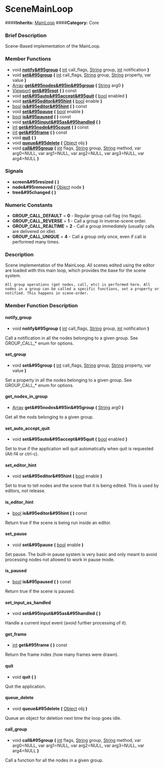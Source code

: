 #  SceneMainLoop  
####**Inherits:** [MainLoop](class_mainloop)
####**Category:** Core

###  Brief Description  
Scene-Based implementation of the MainLoop.

###  Member Functions 
  * void  **[notify&#95group](#notify_group)**  **(** [int](class_int) call_flags, [String](class_string) group, [int](class_int) notification  **)**
  * void  **[set&#95group](#set_group)**  **(** [int](class_int) call_flags, [String](class_string) group, [String](class_string) property, var value  **)**
  * [Array](class_array)  **[get&#95nodes&#95in&#95group](#get_nodes_in_group)**  **(** [String](class_string) arg0  **)**
  * [Viewport](class_viewport)  **[get&#95root](#get_root)**  **(** **)** const
  * void  **[set&#95auto&#95accept&#95quit](#set_auto_accept_quit)**  **(** [bool](class_bool) enabled  **)**
  * void  **[set&#95editor&#95hint](#set_editor_hint)**  **(** [bool](class_bool) enable  **)**
  * [bool](class_bool)  **[is&#95editor&#95hint](#is_editor_hint)**  **(** **)** const
  * void  **[set&#95pause](#set_pause)**  **(** [bool](class_bool) enable  **)**
  * [bool](class_bool)  **[is&#95paused](#is_paused)**  **(** **)** const
  * void  **[set&#95input&#95as&#95handled](#set_input_as_handled)**  **(** **)**
  * [int](class_int)  **[get&#95node&#95count](#get_node_count)**  **(** **)** const
  * [int](class_int)  **[get&#95frame](#get_frame)**  **(** **)** const
  * void  **[quit](#quit)**  **(** **)**
  * void  **[queue&#95delete](#queue_delete)**  **(** [Object](class_object) obj  **)**
  * void  **[call&#95group](#call_group)**  **(** [int](class_int) flags, [String](class_string) group, [String](class_string) method, var arg0=NULL, var arg1=NULL, var arg2=NULL, var arg3=NULL, var arg4=NULL  **)**

###  Signals  
  *  **screen&#95resized**  **(** **)**
  *  **node&#95removed**  **(** [Object](class_object) node  **)**
  *  **tree&#95changed**  **(** **)**

###  Numeric Constants  
  * **GROUP_CALL_DEFAULT** = **0** - Regular group call flag (no flags).
  * **GROUP_CALL_REVERSE** = **1** - Call a group in inverse-scene order.
  * **GROUP_CALL_REALTIME** = **2** - Call a group immediately (usually calls are delivered on idle).
  * **GROUP_CALL_UNIQUE** = **4** - Call a group only once, even if call is performed many times.

###  Description  
Scene implementation of the MainLoop. All scenes edited using the editor are loaded with this main loop, which provides the base for the scene system.

	All group operations (get nodes, call, etc) is performed here. All nodes in a group can be called a specific functions, set a property or notified. This happens in scene-order.

###  Member Function Description  

#### <a name="notify_group">notify_group</a>
  * void  **notify&#95group**  **(** [int](class_int) call_flags, [String](class_string) group, [int](class_int) notification  **)**

Call a notification in all the nodes belonging to a given group. See GROUP_CALL_* enum for options.

#### <a name="set_group">set_group</a>
  * void  **set&#95group**  **(** [int](class_int) call_flags, [String](class_string) group, [String](class_string) property, var value  **)**

Set a property in all the nodes belonging to a given group. See GROUP_CALL_* enum for options.

#### <a name="get_nodes_in_group">get_nodes_in_group</a>
  * [Array](class_array)  **get&#95nodes&#95in&#95group**  **(** [String](class_string) arg0  **)**

Get all the nods belonging to a given group.

#### <a name="set_auto_accept_quit">set_auto_accept_quit</a>
  * void  **set&#95auto&#95accept&#95quit**  **(** [bool](class_bool) enabled  **)**

Set to true if the application will quit automatically when quit is requested (Alt-f4 or ctrl-c).

#### <a name="set_editor_hint">set_editor_hint</a>
  * void  **set&#95editor&#95hint**  **(** [bool](class_bool) enable  **)**

Set to true to tell nodes and the scene that it is being edited. This is used by editors, not release.

#### <a name="is_editor_hint">is_editor_hint</a>
  * [bool](class_bool)  **is&#95editor&#95hint**  **(** **)** const

Return true if the scene is being run inside an editor.

#### <a name="set_pause">set_pause</a>
  * void  **set&#95pause**  **(** [bool](class_bool) enable  **)**

Set pause. The built-in pause system is very basic and only meant to avoid processing nodes not allowed to work in pause mode.

#### <a name="is_paused">is_paused</a>
  * [bool](class_bool)  **is&#95paused**  **(** **)** const

Return true if the scene is paused.

#### <a name="set_input_as_handled">set_input_as_handled</a>
  * void  **set&#95input&#95as&#95handled**  **(** **)**

Handle a current input event (avoid further processing of it).

#### <a name="get_frame">get_frame</a>
  * [int](class_int)  **get&#95frame**  **(** **)** const

Return the frame index (how many frames were drawn).

#### <a name="quit">quit</a>
  * void  **quit**  **(** **)**

Quit the application.

#### <a name="queue_delete">queue_delete</a>
  * void  **queue&#95delete**  **(** [Object](class_object) obj  **)**

Queue an object for deletion next time the loop goes idle.

#### <a name="call_group">call_group</a>
  * void  **call&#95group**  **(** [int](class_int) flags, [String](class_string) group, [String](class_string) method, var arg0=NULL, var arg1=NULL, var arg2=NULL, var arg3=NULL, var arg4=NULL  **)**

Call a function for all the nodes in a given group.
